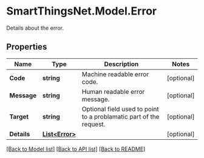 # SmartThingsNet.Model.Error
Details about the error.
## Properties

Name | Type | Description | Notes
------------ | ------------- | ------------- | -------------
**Code** | **string** | Machine readable error code. | [optional] 
**Message** | **string** | Human readable error message. | [optional] 
**Target** | **string** | Optional field used to point to a problamatic part of the request. | [optional] 
**Details** | [**List&lt;Error&gt;**](Error.md) |  | [optional] 

[[Back to Model list]](../README.md#documentation-for-models) [[Back to API list]](../README.md#documentation-for-api-endpoints) [[Back to README]](../README.md)

